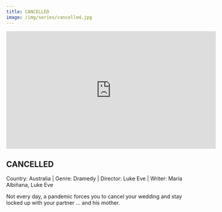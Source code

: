 ```yaml
---
title: CANCELLED
image: /img/series/cancelled.jpg
---
```

<iframe width="560" height="315" src="https://youtu.be/Uk07zS6kqeE" frameborder="0" allow="accelerometer; autoplay; encrypted-media; gyroscope; picture-in-picture" allowfullscreen></iframe>

## CANCELLED
Country: Australia | Genre: Dramedy | Director: Luke Eve | Writer: María Albiñana, Luke Eve

Not every day, a pandemic forces you to cancel your wedding and stay locked up with your partner ... and his mother.